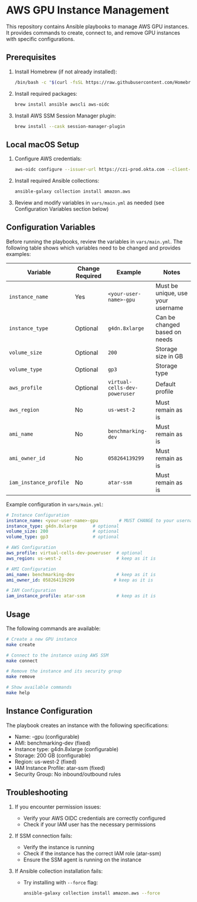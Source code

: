# AWS GPU Instance Management

This repository contains Ansible playbooks to manage AWS GPU instances. It provides commands to create, connect to, and remove GPU instances with specific configurations.

## Prerequisites

1. Install Homebrew (if not already installed):
   ```bash
   /bin/bash -c "$(curl -fsSL https://raw.githubusercontent.com/Homebrew/install/HEAD/install.sh)"
   ```

2. Install required packages:
   ```bash
   brew install ansible awscli aws-oidc
   ```

3. Install AWS SSM Session Manager plugin:
   ```bash
   brew install --cask session-manager-plugin
   ```

## Local macOS Setup

1. Configure AWS credentials:
   ```bash
   aws-oidc configure --issuer-url https://czi-prod.okta.com --client-id aws-config --config-url https://aws-config-generation.prod.si.czi.technology
   ```

2. Install required Ansible collections:
   ```bash
   ansible-galaxy collection install amazon.aws
   ```

3. Review and modify variables in `vars/main.yml` as needed (see Configuration Variables section below)

## Configuration Variables

Before running the playbooks, review the variables in `vars/main.yml`. The following table shows which variables need to be changed and provides examples:

| Variable | Change Required | Example | Notes |
|----------|----------------|---------|-------|
| `instance_name` | Yes | `<your-user-name>-gpu` | Must be unique, use your username |
| `instance_type` | Optional | `g4dn.8xlarge` | Can be changed based on needs |
| `volume_size` | Optional | `200` | Storage size in GB |
| `volume_type` | Optional | `gp3` | Storage type |
| `aws_profile` | Optional | `virtual-cells-dev-poweruser` | Default profile |
| `aws_region` | No | `us-west-2` | Must remain as is |
| `ami_name` | No | `benchmarking-dev` | Must remain as is |
| `ami_owner_id` | No | `058264139299` | Must remain as is |
| `iam_instance_profile` | No | `atar-ssm` | Must remain as is |

Example configuration in `vars/main.yml`:
```yaml
# Instance Configuration
instance_name: <your-user-name>-gpu        # MUST CHANGE to your username
instance_type: g4dn.8xlarge      # optional
volume_size: 200                 # optional
volume_type: gp3                 # optional

# AWS Configuration
aws_profile: virtual-cells-dev-poweruser  # optional
aws_region: us-west-2                     # keep as it is

# AMI Configuration
ami_name: benchmarking-dev                # keep as it is
ami_owner_id: 058264139299               # keep as it is

# IAM Configuration
iam_instance_profile: atar-ssm            # keep as it is
```

## Usage

The following commands are available:

```bash
# Create a new GPU instance
make create

# Connect to the instance using AWS SSM
make connect

# Remove the instance and its security group
make remove

# Show available commands
make help
```

## Instance Configuration

The playbook creates an instance with the following specifications:
- Name: <your-user-name>-gpu (configurable)
- AMI: benchmarking-dev (fixed)
- Instance type: g4dn.8xlarge (configurable)
- Storage: 200 GB (configurable)
- Region: us-west-2 (fixed)
- IAM Instance Profile: atar-ssm (fixed)
- Security Group: No inbound/outbound rules

## Troubleshooting

1. If you encounter permission issues:
   - Verify your AWS OIDC credentials are correctly configured
   - Check if your IAM user has the necessary permissions

2. If SSM connection fails:
   - Verify the instance is running
   - Check if the instance has the correct IAM role (atar-ssm)
   - Ensure the SSM agent is running on the instance

3. If Ansible collection installation fails:
   - Try installing with `--force` flag:
     ```bash
     ansible-galaxy collection install amazon.aws --force
     ``` 